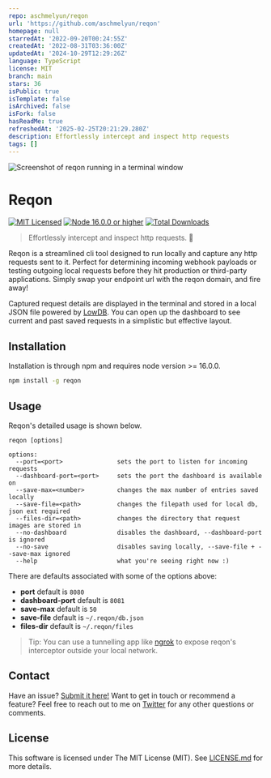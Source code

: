 ```yaml
---
repo: aschmelyun/reqon
url: 'https://github.com/aschmelyun/reqon'
homepage: null
starredAt: '2022-09-20T00:24:55Z'
createdAt: '2022-08-31T03:36:00Z'
updatedAt: '2024-10-29T12:29:26Z'
language: TypeScript
license: MIT
branch: main
stars: 36
isPublic: true
isTemplate: false
isArchived: false
isFork: false
hasReadMe: true
refreshedAt: '2025-02-25T20:21:29.280Z'
description: Effortlessly intercept and inspect http requests
tags: []
---
```


![Screenshot of reqon running in a terminal window](/art/og_image.png)

# Reqon

[![MIT Licensed](https://img.shields.io/github/license/aschmelyun/reqon)](LICENSE.md)
[![Node 16.0.0 or higher](https://img.shields.io/node/v/reqon)](https://npmjs.com/package/reqon)
[![Total Downloads](https://img.shields.io/npm/dt/reqon)](https://npmjs.com/package/reqon)

> Effortlessly intercept and inspect http requests. :satellite:

Reqon is a streamlined cli tool designed to run locally and capture any http requests sent to it. Perfect for determining incoming webhook payloads or testing outgoing local requests before they hit production or third-party applications. Simply swap your endpoint url with the reqon domain, and fire away! 

Captured request details are displayed in the terminal and stored in a local JSON file powered by [LowDB](https://github.com/typicode/lowdb). You can open up the dashboard to see current and past saved requests in a simplistic but effective layout.

## Installation

Installation is through npm and requires node version >= 16.0.0.

```bash
npm install -g reqon
```

## Usage

Reqon's detailed usage is shown below.

```
reqon [options]

options:
  --port=<port>               sets the port to listen for incoming requests
  --dashboard-port=<port>     sets the port the dashboard is available on
  --save-max=<number>         changes the max number of entries saved locally
  --save-file=<path>          changes the filepath used for local db, json ext required
  --files-dir=<path>          changes the directory that request images are stored in
  --no-dashboard              disables the dashboard, --dashboard-port is ignored
  --no-save                   disables saving locally, --save-file + --save-max ignored
  --help                      what you're seeing right now :)
```

There are defaults associated with some of the options above:

- **port** default is `8080`
- **dashboard-port** default is `8081`
- **save-max** default is `50`
- **save-file** default is `~/.reqon/db.json`
- **files-dir** default is `~/.reqon/files`

> Tip: You can use a tunnelling app like [ngrok](https://ngrok.com) to expose reqon's interceptor outside your local network.

## Contact

Have an issue? [Submit it here!](https://github.com/aschmelyun/reqon/issues/new) Want to get in touch or recommend a feature? Feel free to reach out to me on [Twitter](https://twitter.com/aschmelyun) for any other questions or comments.

## License

This software is licensed under The MIT License (MIT). See [LICENSE.md](LICENSE.md) for more details.

